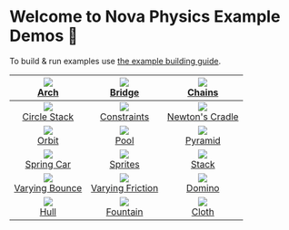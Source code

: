 # Welcome to Nova Physics Example Demos 👋
To build & run examples use [the example building guide](https://github.com/kadir014/nova-physics/blob/main/BUILDING.md#running-nova-physics-example-demos).

| <img src="https://raw.githubusercontent.com/kadir014/nova-physics/main/examples/assets/example_arch.png"><br> [Arch](https://github.com/kadir014/nova-physics/blob/main/examples/arch.c) | <img src="https://raw.githubusercontent.com/kadir014/nova-physics/main/examples/assets/example_bridge.png"> <br>  [Bridge](https://github.com/kadir014/nova-physics/blob/main/examples/bridge.c) | <img src="https://raw.githubusercontent.com/kadir014/nova-physics/main/examples/assets/example_chains.png"> <br>  [Chains](https://github.com/kadir014/nova-physics/blob/main/examples/chains.c) |
| :---: | :---: | :---: |
| <img src="https://raw.githubusercontent.com/kadir014/nova-physics/main/examples/assets/example_circle_stack.png"> <br> [Circle Stack](https://github.com/kadir014/nova-physics/blob/main/examples/circle_stack.c) | <img src="https://raw.githubusercontent.com/kadir014/nova-physics/main/examples/assets/example_springs.png"> <br> [Constraints](https://github.com/kadir014/nova-physics/blob/main/examples/constraints.c) | <img src="https://raw.githubusercontent.com/kadir014/nova-physics/main/examples/assets/example_newtonscradle.png"> <br> [Newton's Cradle](https://github.com/kadir014/nova-physics/blob/main/examples/newtons_cradle.c) |
| <img src="https://raw.githubusercontent.com/kadir014/nova-physics/main/examples/assets/example_orbit.png"> <br> [Orbit](https://github.com/kadir014/nova-physics/blob/main/examples/orbit.c) | <img src="https://raw.githubusercontent.com/kadir014/nova-physics/main/examples/assets/example_pool.png"> <br> [Pool](https://github.com/kadir014/nova-physics/blob/main/examples/pool.c) | <img src="https://raw.githubusercontent.com/kadir014/nova-physics/main/examples/assets/example_pyramid.png"> <br> [Pyramid](https://github.com/kadir014/nova-physics/blob/main/examples/pyramid.c) |
| <img src="https://raw.githubusercontent.com/kadir014/nova-physics/main/examples/assets/example_spring_car.png"> <br> [Spring Car](https://github.com/kadir014/nova-physics/blob/main/examples/spring_car.c) | <img src="https://raw.githubusercontent.com/kadir014/nova-physics/main/examples/assets/example_sprites.png"> <br> [Sprites](https://github.com/kadir014/nova-physics/blob/main/examples/sprites.c) | <img src="https://raw.githubusercontent.com/kadir014/nova-physics/main/examples/assets/example_stack.png"> <br> [Stack](https://github.com/kadir014/nova-physics/blob/main/examples/stack.c) |
| <img src="https://raw.githubusercontent.com/kadir014/nova-physics/main/examples/assets/example_vbounce.png"> <br> [Varying Bounce](https://github.com/kadir014/nova-physics/blob/main/examples/varying_bounce.c) | <img src="https://raw.githubusercontent.com/kadir014/nova-physics/main/examples/assets/example_vfriction.png"> <br> [Varying Friction](https://github.com/kadir014/nova-physics/blob/main/examples/varying_friction.c) | <img src="https://raw.githubusercontent.com/kadir014/nova-physics/main/examples/assets/example_domino.png"> <br> [Domino](https://github.com/kadir014/nova-physics/blob/main/examples/domino.c) |
| <img src="https://raw.githubusercontent.com/kadir014/nova-physics/main/examples/assets/example_hull.png"> <br> [Hull](https://github.com/kadir014/nova-physics/blob/main/examples/hull.c) | <img src="https://raw.githubusercontent.com/kadir014/nova-physics/main/examples/assets/example_fountain.png"> <br> [Fountain](https://github.com/kadir014/nova-physics/blob/main/examples/fountain.c) | <img src="https://raw.githubusercontent.com/kadir014/nova-physics/main/examples/assets/example_cloth.png"> <br> [Cloth](https://github.com/kadir014/nova-physics/blob/main/examples/cloth.c) |